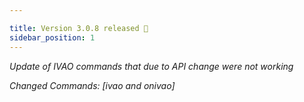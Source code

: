 ```yaml
---

title: Version 3.0.8 released 🎉
sidebar_position: 1
---
```



*Update of IVAO commands that due to API change were not working*

*Changed Commands: [ivao and onivao]*